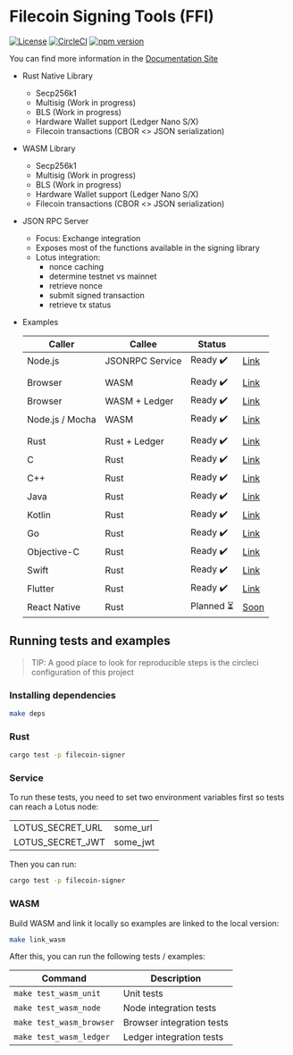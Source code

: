 # Filecoin Signing Tools (FFI)

[![License](https://img.shields.io/badge/License-Apache%202.0-blue.svg)](https://opensource.org/licenses/Apache-2.0)
[![CircleCI](https://circleci.com/gh/Zondax/filecoin-rs.svg?style=shield&circle-token=51b2d5fe68c0eb73436dace6f47fa0a387169ef5)](https://circleci.com/gh/Zondax/filecoin-rs)
[![npm version](https://badge.fury.io/js/%40zondax%2Ffilecoin-signer-wasm.svg)](https://badge.fury.io/js/%40zondax%2Ffilecoin-signer-wasm)

You can find more information in the [Documentation Site](https://zondax.github.io/filecoin-rs/)

- Rust Native Library
  - Secp256k1
  - Multisig (Work in progress)
  - BLS (Work in progress)
  - Hardware Wallet support (Ledger Nano S/X)
  - Filecoin transactions (CBOR <> JSON serialization)
- WASM Library
  - Secp256k1
  - Multisig (Work in progress)
  - BLS (Work in progress)
  - Hardware Wallet support (Ledger Nano S/X)
  - Filecoin transactions (CBOR <> JSON serialization)
- JSON RPC Server
  - Focus: Exchange integration
  - Exposes most of the functions available in the signing library
  - Lotus integration:
    - nonce caching
    - determine testnet vs mainnet
    - retrieve nonce
    - submit signed transaction
    - retrieve tx status
- Examples

  | Caller          | Callee          | Status                           |                                  |
  |-----------------|-----------------|----------------------------------|----------------------------------|
  | Node.js         | JSONRPC Service | Ready :heavy_check_mark:         | [Link](examples/service_jsonrpc) |
  |                 |                 |                                  |                                  |
  | Browser         | WASM            | Ready :heavy_check_mark:         | [Link](examples/wasm_browser)    |
  | Browser         | WASM + Ledger   | Ready :heavy_check_mark:         | [Link](examples/wasm_node)       |
  | Node.js / Mocha | WASM            | Ready :heavy_check_mark:         | [Link](examples/wasm_node)       |
  |                 |                 |                                  |                                  |
  | Rust            | Rust + Ledger   | Ready :heavy_check_mark:         | [Link](examples/wasm_ledger)     |
  | C               | Rust            | Ready :heavy_check_mark:         | [Link](examples/ffi/c)           |
  | C++             | Rust            | Ready :heavy_check_mark:         | [Link](examples/ffi/c++)         |
  | Java            | Rust            | Ready :heavy_check_mark:         | [Link](examples/ffi/java)        |
  | Kotlin          | Rust            | Ready :heavy_check_mark:         | [Link](examples/ffi/kotlin)      |
  | Go              | Rust            | Ready :heavy_check_mark:         | [Link](examples/ffi/go)          |
  | Objective-C     | Rust            | Ready :heavy_check_mark:         | [Link](examples/ffi/objective-c) |
  | Swift           | Rust            | Ready :heavy_check_mark:         | [Link](examples/ffi/swift)       |
  | Flutter         | Rust            | Ready :heavy_check_mark:         | [Link](examples/ffi/flutter)     |
  | React Native    | Rust            | Planned :hourglass_flowing_sand: | [Soon]()                         |

## Running tests and examples

> TIP: A good place to look for reproducible steps is the circleci configuration of this project

### Installing dependencies

```bash
make deps
```

### Rust

```bash
cargo test -p filecoin-signer
```

### Service

To run these tests, you need to set two environment variables first so tests can reach a Lotus node:

|                  |          |
|------------------|----------|
| LOTUS_SECRET_URL | some_url |
| LOTUS_SECRET_JWT | some_jwt |

Then you can run:

```bash
cargo test -p filecoin-signer
```

### WASM

Build WASM and link it locally so examples are linked to the local version:

```bash
make link_wasm
```

After this, you can run the following tests / examples:

| Command                  | Description               |
|--------------------------|---------------------------|
| `make test_wasm_unit`    | Unit tests                |
| `make test_wasm_node`    | Node integration tests    |
| `make test_wasm_browser` | Browser integration tests |
| `make test_wasm_ledger`  | Ledger integration tests  |
